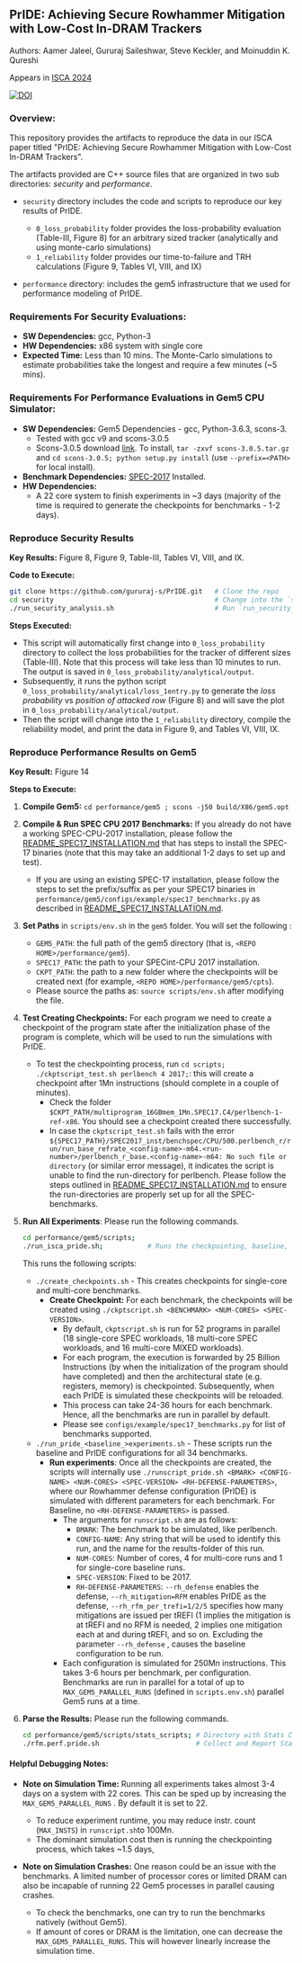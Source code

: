 ## PrIDE: Achieving Secure Rowhammer Mitigation with Low-Cost In-DRAM Trackers

Authors: Aamer Jaleel, Gururaj Saileshwar, Steve Keckler, and Moinuddin K. Qureshi

Appears in [ISCA 2024](https://iscaconf.org/isca2024/)

[![DOI](https://zenodo.org/badge/780517403.svg)](https://zenodo.org/doi/10.5281/zenodo.11002953)

### Overview:

This repository provides the artifacts to reproduce the data in our ISCA paper titled "PrIDE: Achieving Secure Rowhammer Mitigation with Low-Cost In-DRAM Trackers".

The artifacts provided are C++ source files that are organized in two sub directories: *security* and *performance*. 

* `security` directory includes the code and scripts to reproduce our key results of PrIDE.
  *  `0_loss_probability` folder provides the loss-probability evaluation (Table-III, Figure 8) for an arbitrary sized tracker (analytically and using monte-carlo simulations) 
  * `1_reliability` folder provides our time-to-failure and TRH calculations (Figure 9, Tables VI, VIII, and IX)

* `performance` directory:  includes the gem5 infrastructure that we used for performance
  modeling of PrIDE. 

### Requirements For Security Evaluations:
   - **SW Dependencies:** gcc, Python-3
   - **HW Dependencies:** x86 system with single core
   - **Expected Time:** Less than 10 mins. The Monte-Carlo simulations to estimate probabilities take the longest and require a few minutes (~5 mins).

### Requirements For Performance Evaluations in Gem5 CPU Simulator:
   - **SW Dependencies:** Gem5 Dependencies - gcc, Python-3.6.3, scons-3.
     - Tested with gcc v9 and scons-3.0.5
     - Scons-3.0.5 download [link](https://sourceforge.net/projects/scons/files/scons/3.0.5/scons-3.0.5.tar.gz/download). To install, `tar -zxvf scons-3.0.5.tar.gz` and `cd scons-3.0.5; python setup.py install` (use `--prefix=<PATH>` for local install).
   - **Benchmark Dependencies:** [SPEC-2017](https://www.spec.org/cpu2017/) Installed.
   - **HW Dependencies:** 
     - A 22 core system to finish experiments in ~3 days (majority of the time is required to generate the checkpoints for benchmarks - 1-2 days).

### Reproduce Security Results

**Key Results:** Figure 8, Figure 9, Table-III, Tables VI, VIII, and IX.

**Code to Execute:**

```bash
git clone https://github.com/gururaj-s/PrIDE.git   # Clone the repo
cd security                                        # Change into the `security` directory
./run_security_analysis.sh                         # Run `run_security_analysis.sh`
```

**Steps Executed:**

* This script will automatically first change into `0_loss_probability` directory to collect the loss probabilities for the tracker of different sizes (Table-III). Note that this process will take less than 10 minutes to run. The output is saved  in `0_loss_probability/analytical/output`.
* Subsequently, it runs the python script `0_loss_probability/analytical/loss_1entry.py` to generate the *loss probability* vs *position of attacked row* (Figure 8) and will save the plot in `0_loss_probability/analytical/output`.
* Then the script will change into the `1_reliability` directory, compile the reliabiility model, and print the data in Figure 9, and Tables VI, VIII, IX.

### Reproduce Performance Results on Gem5

**Key Result:** Figure 14

**Steps to Execute:**

1. **Compile Gem5:** `cd performance/gem5 ; scons -j50 build/X86/gem5.opt`

2. **Compile & Run SPEC CPU 2017 Benchmarks:** If you already do not have a working SPEC-CPU-2017 installation, please follow the  [README_SPEC17_INSTALLATION.md](./performance/README_SPEC_INSTALLATION.md)  that has steps to install the SPEC-17 binaries (note that this may take an additional 1-2 days to set up and test).

    * If you are using an existing SPEC-17 installation, please follow the steps to set the prefix/suffix as per your SPEC17 binaries in `performance/gem5/configs/example/spec17_benchmarks.py` as described in [README_SPEC17_INSTALLATION.md](./performance/README_SPEC_INSTALLATION.md). 

3. **Set Paths** in `scripts/env.sh` in the `gem5` folder. You will set the following :

    - `GEM5_PATH`: the full path of the gem5 directory (that is, `<REPO HOME>/performance/gem5`).
    - `SPEC17_PATH`: the path to your SPECint-CPU 2017 installation. 
    - `CKPT_PATH`: the path to a new folder where the checkpoints will be created next (for example, `<REPO HOME>/performance/gem5/cpts`).
    - Please source the paths as: `source scripts/env.sh` after modifying the file.

4. **Test Creating Checkpoints:** For each program we need to create a checkpoint of the program state after the initialization phase of the program is complete, which will be used to run the simulations with PrIDE. 

    - To test the checkpointing process, run `cd scripts; ./ckptscript_test.sh perlbench 4 2017;`: this will create a checkpoint after 1Mn instructions (should complete in a couple of minutes).
      * Check the folder `$CKPT_PATH/multiprogram_16GBmem_1Mn.SPEC17.C4/perlbench-1-ref-x86`. You should see a checkpoint created there successfully.
      * In case the `ckptscript_test.sh` fails with the error `${SPEC17_PATH}/SPEC2017_inst/benchspec/CPU/500.perlbench_r/run/run_base_refrate_<config-name>-m64.<run-number>/perlbench_r_base.<config-name>-m64: No such file or directory` (or similar error message), it indicates the script is unable to find the run-directory for perlbench. Please follow the steps outlined in [README_SPEC17_INSTALLATION.md](./performance/README_SPEC_INSTALLATION.md) to ensure the run-directories are properly set up for all the SPEC-benchmarks.

5. **Run All Experiments**: Please run the following commands.

    ```bash
    cd performance/gem5/scripts;
    ./run_isca_pride.sh;           # Runs the checkpointing, baseline, and PrIDE runs
    ```

    This runs the following scripts:

    - `./create_checkpoints.sh`  - This creates checkpoints for single-core and multi-core benchmarks.
      * **Create Checkpoint:** For each benchmark, the checkpoints will be created using `./ckptscript.sh <BENCHMARK> <NUM-CORES> <SPEC-VERSION>`. 
        - By default, `ckptscript.sh` is run for 52 programs in parallel (18 single-core SPEC workloads, 18 multi-core SPEC workloads, and 16 multi-core MIXED workloads). 
        - For each program, the execution is forwarded by 25 Billion Instructions (by when the initialization of the program should have completed) and then the architectural state (e.g. registers, memory) is checkpointed. Subsequently, when each PrIDE is simulated these checkpoints will be reloaded.
        - This process can take 24-36 hours for each benchmark. Hence, all the benchmarks are run in parallel by default.
        - Please see `configs/example/spec17_benchmarks.py` for list of benchmarks supported.
    - `./run_pride_<baseline_>experiments.sh` - These scripts run the baseline and PrIDE configurations for all 34 benchmarks.
      * **Run experiments**: Once all the checkpoints are created, the scripts will internally use `./runscript_pride.sh <BMARK> <CONFIG-NAME> <NUM-CORES> <SPEC-VERSION> <RH-DEFENSE-PARAMETERS>`, where our Rowhammer defense configuration (PrIDE) is simulated with different parameters for each benchmark. For Baseline, no `<RH-DEFENSE-PARAMETERS>` is passed.
        - The arguments for `runscript.sh` are as follows:
          -  `BMARK`: The benchmark to be simulated, like perlbench.
          -  `CONFIG-NAME`: Any string that will be used to identify this run, and the name for the results-folder of this run.
          -  `NUM-CORES`: Number of cores, 4 for multi-core runs and 1 for single-core baseline runs.
          -  `SPEC-VERSION`: Fixed to be 2017.
          -  `RH-DEFENSE-PARAMETERS`: `--rh_defense` enables the defense, `--rh_mitigation=RFM` enables PrIDE as the defense,  `--rh_rfm_per_trefi=1/2/5` specifies how many mitigations are issued per tREFI (1 implies the mitigation is at tREFI and no RFM is needed, 2 implies one mitigation each at and during tREFI, and so on. Excluding the parameter `--rh_defense` , causes the baseline configuration to be run.
        - Each configuration is simulated for 250Mn instructions. This takes 3-6 hours per benchmark, per configuration. Benchmarks are run in parallel for a total of up to `MAX_GEM5_PARALLEL_RUNS` (defined in `scripts.env.sh`) parallel Gem5 runs at a time. 

6. **Parse the Results:** Please run the following commands.

    ```bash
    cd performance/gem5/scripts/stats_scripts; # Directory with Stats Collection Scripts
    ./rfm.perf.pride.sh                        # Collect and Report Stats for Figure 14 
    ```

#### Helpful Debugging Notes:

* **Note on Simulation Time:** Running all experiments takes almost 3-4 days on a system with 22 cores. This can be sped up by increasing the `MAX_GEM5_PARALLEL_RUNS` . By default it is set to 22.
  * To reduce experiment runtime, you may reduce instr. count (`MAX_INSTS`) in `runscript.sh`to 100Mn.
  * The dominant simulation cost then is running the checkpointing process, which takes ~1.5 days,

* **Note on Simulation Crashes:** One reason could be an issue with the benchmarks. A limited number of processor cores or limited DRAM can also be incapable of running 22 Gem5 processes in parallel causing crashes.
  * To check the benchmarks, one can try to run the benchmarks natively (without Gem5).
  * If amount of cores or DRAM is the limitation, one can decrease the `MAX_GEM5_PARALLEL_RUNS`. This will however linearly increase the simulation time.
